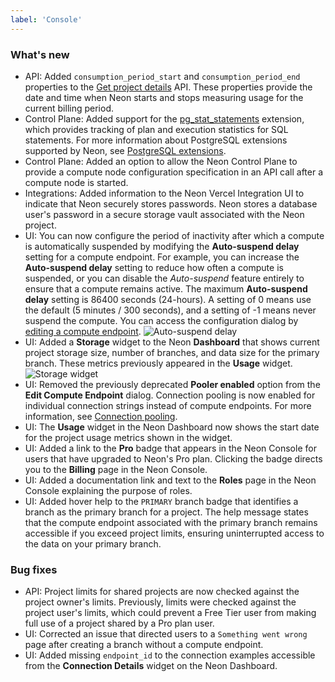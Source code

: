 ```yaml
---
label: 'Console'
---
```


### What's new

- API: Added `consumption_period_start` and `consumption_period_end` properties to the [Get project details](https://api-docs.neon.tech/reference/getproject) API. These properties provide the date and time when Neon starts and stops measuring usage for the current billing period.
- Control Plane: Added support for the [pg_stat_statements](https://www.postgresql.org/docs/current/pgstatstatements.html) extension, which provides tracking of plan and execution statistics for SQL statements. For more information about PostgreSQL extensions supported by Neon, see [PostgreSQL extensions](/docs/extensions/pg-extensions/).
- Control Plane: Added an option to allow the Neon Control Plane to provide a compute node configuration specification in an API call after a compute node is started.
- Integrations: Added information to the Neon Vercel Integration UI to indicate that Neon securely stores passwords. Neon stores a database user's password in a secure storage vault associated with the Neon project.  
- UI: You can now configure the period of inactivity after which a compute is automatically suspended by modifying the **Auto-suspend delay** setting for a compute endpoint. For example, you can increase the **Auto-suspend delay** setting to reduce how often a compute is suspended, or you can disable the _Auto-suspend_ feature entirely to ensure that a compute remains active. The maximum **Auto-suspend delay** setting is 86400 seconds (24-hours). A setting of 0 means use the default (5 minutes / 300 seconds), and a setting of -1 means never suspend the compute. You can access the configuration dialog by [editing a compute endpoint](../docs/manage/endpoints#edit-a-compute-endpoint).
  ![Auto-suspend delay](/docs/relnotes/auto_suspend_delay.png)
- UI: Added a **Storage** widget to the Neon **Dashboard** that shows current project storage size, number of branches, and data size for the primary branch. These metrics previously appeared in the **Usage** widget.
  ![Storage widget](/docs/relnotes/storage_widget.png)
- UI: Removed the previously deprecated **Pooler enabled** option from the **Edit Compute Endpoint** dialog. Connection pooling is now enabled for individual connection strings instead of compute endpoints. For more information, see [Connection pooling](/docs/connect/connection-pooling).
- UI: The **Usage** widget in the Neon Dashboard now shows the start date for the project usage metrics shown in the widget.
- UI: Added a link to the **Pro** badge that appears in the Neon Console for users that have upgraded to Neon's Pro plan. Clicking the badge directs you to the **Billing** page in the Neon Console.
- UI: Added a documentation link and text to the **Roles** page in the Neon Console explaining the purpose of roles.
- UI: Added hover help to the `PRIMARY` branch badge that identifies a branch as the primary branch for a project. The help message states that the compute endpoint associated with the primary branch remains accessible if you exceed project limits, ensuring uninterrupted access to the data on your primary branch.

### Bug fixes

- API: Project limits for shared projects are now checked against the project owner's limits. Previously, limits were checked against the project user's limits, which could prevent a Free Tier user from making full use of a project shared by a Pro plan user.
- UI: Corrected an issue that directed users to a `Something went wrong` page after creating a branch without a compute endpoint.
- UI: Added missing `endpoint_id` to the connection examples accessible from the **Connection Details** widget on the Neon Dashboard.
